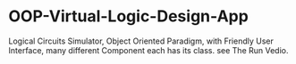 # OOP-Virtual-Logic-Design-App
Logical Circuits Simulator, Object Oriented Paradigm, with Friendly User Interface, many different Component each has its class.
see The Run Vedio.
